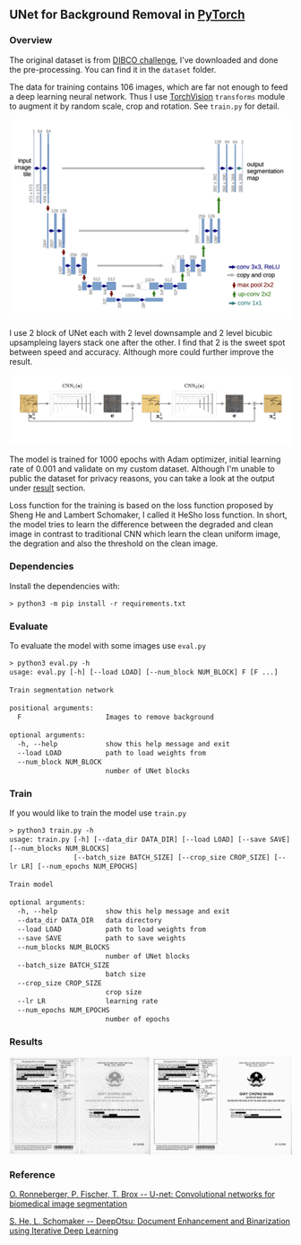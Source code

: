 ## UNet for Background Removal in [PyTorch](https://github.com/pytorch/pytorch)

### Overview

The original dataset is from [DIBCO challenge](https://vc.ee.duth.gr/dibco2019/),
I've downloaded and done the pre-processing.
You can find it in the `dataset` folder.

The data for training contains 106 images, which are far not enough to feed a
deep learning neural network. Thus I use
[TorchVision](https://github.com/pytorch/vision) `transforms` module
to augment it by random scale, crop and rotation.
See `train.py` for detail.

<p align = 'center'>
<img src = 'images/UNetArch.png'>
</p>

I use 2 block of UNet each with 2 level downsample and 2 level bicubic
upsampleing layers stack one after the
other. I find that 2 is the sweet spot between speed and accuracy. Although
more could further improve the result.

<p align = 'center'>
<img src = 'images/2BlockUnetSR.png'>
</p>

The model is trained for 1000 epochs with Adam optimizer, initial learning
rate of 0.001 and validate on my custom dataset. Although I'm unable to
public the dataset for privacy reasons, you can take a look at the output under
[result](#result) section.

Loss function for the training is based on the loss function proposed by Sheng
He and Lambert Schomaker, I called it HeSho loss function. In short, the model
tries to learn the difference between the degraded and clean image in contrast
to traditional CNN which learn the clean uniform image, the degration and also
the threshold on the clean image.

### Dependencies

Install the dependencies with:

```
> python3 -m pip install -r requirements.txt
```

### Evaluate

To evaluate the model with some images use `eval.py`

```
> python3 eval.py -h
usage: eval.py [-h] [--load LOAD] [--num_block NUM_BLOCK] F [F ...]

Train segmentation network

positional arguments:
  F                     Images to remove background

optional arguments:
  -h, --help            show this help message and exit
  --load LOAD           path to load weights from
  --num_block NUM_BLOCK
                        number of UNet blocks
```

### Train

If you would like to train the model use `train.py`

```
> python3 train.py -h
usage: train.py [-h] [--data_dir DATA_DIR] [--load LOAD] [--save SAVE] [--num_blocks NUM_BLOCKS]
                [--batch_size BATCH_SIZE] [--crop_size CROP_SIZE] [--lr LR] [--num_epochs NUM_EPOCHS]

Train model

optional arguments:
  -h, --help            show this help message and exit
  --data_dir DATA_DIR   data directory
  --load LOAD           path to load weights from
  --save SAVE           path to save weights
  --num_blocks NUM_BLOCKS
                        number of UNet blocks
  --batch_size BATCH_SIZE
                        batch size
  --crop_size CROP_SIZE
                        crop size
  --lr LR               learning rate
  --num_epochs NUM_EPOCHS
                        number of epochs
```

### Results

<p align = 'center'>
<img src = 'images/image.jpeg'>
</p>

### Reference

[O. Ronneberger, P. Fischer, T. Brox -- U-net: Convolutional networks for biomedical image segmentation](https://arxiv.org/abs/1505.04597v1)

[S. He, L. Schomaker -- DeepOtsu: Document Enhancement and Binarization using Iterative Deep Learning](https://arxiv.org/abs/1901.06081)
